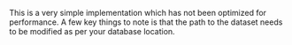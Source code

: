 This is a very simple implementation which has not been optimized for performance. A few key things to note is that the path to the dataset needs to be modified as per your database location. 
